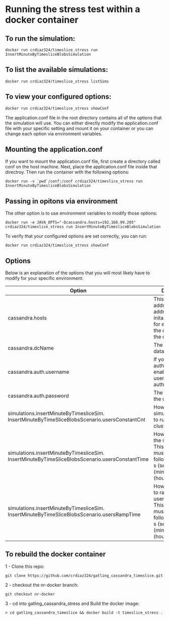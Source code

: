 # Running the stress test within a docker container

## To run the simulation:  
```
docker run crdiaz324/timeslice_stress run InsertMinuteByTimesliceBlobsSimulation
```
## To list the available simulations:
```
docker run crdiaz324/timeslice_stress listSims
```
## To view your configured options:
```
docker run crdiaz324/timeslice_stress showConf
```


The application.conf file in the root directory contains all of the options that the simulation will use. You can either directly modify the application.conf file with your specific setting and mount it on your container or you can change each option via environment variables.  

## Mounting the application.conf
If you want to mount the application.conf file, first create a directory called conf on the host machine.  Next, place the application.conf file inside that directroy.  Then run the container with the following options:
```
docker run -v `pwd`/conf:/conf crdiaz324/timeslice_stress run InsertMinuteByTimesliceBlobsSimulation
```

## Passing in opitons via environment
The other option is to use environment variables to modify those options:
```
docker run -e JAVA_OPTS="-Dcassandra.hosts=192.168.99.205" crdiaz324/timeslice_stress run InsertMinuteByTimesliceBlobsSimulation
```

To verify that your configured options are set correctly, you can run:
```
docker run crdiaz324/timeslice_stress showConf
```

## Options
Below is an explanation of the options that you will most likely have to modify for your specific environment:

|Option| Description|
|---|---|
|cassandra.hosts|  This is the ip address (or addresses) of the inital contact point for establishing the connection to the cluster|
|cassandra.dcName|  The name of the data center|
|cassandra.auth.username|  If you have authentication enabled, enter the username used to authenticate|
|cassandra.auth.password|  The password for the user|
|simulations.insertMinuteByTimesliceSim. InsertMinuteByTimeSliceBlobsScenario.usersConstantCnt|  How many simultanous users to run on the cluster|
|simulations.insertMinuteByTimesliceSim. InsertMinuteByTimeSliceBlobsScenario.usersConstantTime|  How long to run the simulation for.  This parameter must be a int followed by one of s (seconds), m (minutes), h (hours)|
|simulations.insertMinuteByTimesliceSim. InsertMinuteByTimeSliceBlobsScenario.usersRampTime| How long to take to ramp up to usersConstantCnt.  This parameter must be a int followed by one of s (seconds), m (minutes), h (hours)|


## To rebuild the docker container

1 - Clone this repo:  
```
git clone https://github.com/crdiaz324/gatling_cassandra_timeslice.git
```

2 - checkout the nr-docker branch:  
```
git checkout nr-docker
```

3 - cd into gatling_cassandra_stress and Build the docker image:  
```
> cd gatling_cassandra_timeslice && docker build -t timeslice_stress .
```

